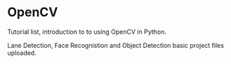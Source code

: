 # OpenCV
Tutorial list, introduction to to using OpenCV in Python.

Lane Detection, Face Recognistion and Object Detection basic project files uploaded.
